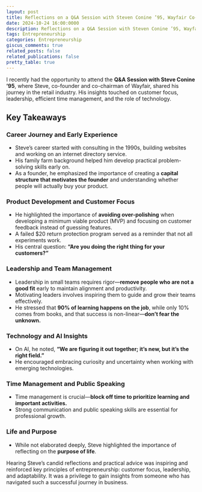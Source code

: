 ```yaml
---
layout: post
title: Reflections on a Q&A Session with Steven Conine ’95, Wayfair Co-founder and Co-chairman
date: 2024-10-24 16:00:0000
description: Reflections on a Q&A Session with Steven Conine ’95, Wayfair Co-founder and Co-chairman
tags: Entrepreneurship
categories: Entrepreneurship
giscus_comments: true
related_posts: false
related_publications: false
pretty_table: true
---
```

I recently had the opportunity to attend the **Q&A Session with Steve Conine ’95**, where Steve, co-founder and co-chairman of Wayfair, shared his journey in the retail industry. His insights touched on customer focus, leadership, efficient time management, and the role of technology.  

## Key Takeaways  

### Career Journey and Early Experience  
- Steve’s career started with consulting in the 1990s, building websites and working on an internet directory service.  
- His family farm background helped him develop practical problem-solving skills early on.  
- As a founder, he emphasized the importance of creating a **capital structure that motivates the founder** and understanding whether people will actually buy your product.  

### Product Development and Customer Focus  
- He highlighted the importance of **avoiding over-polishing** when developing a minimum viable product (MVP) and focusing on customer feedback instead of guessing features.  
- A failed $20 return protection program served as a reminder that not all experiments work.  
- His central question: **“Are you doing the right thing for your customers?”**  

### Leadership and Team Management  
- Leadership in small teams requires rigor—**remove people who are not a good fit** early to maintain alignment and productivity.  
- Motivating leaders involves inspiring them to guide and grow their teams effectively.  
- He stressed that **90% of learning happens on the job**, while only 10% comes from books, and that success is non-linear—**don’t fear the unknown.**  

### Technology and AI Insights  
- On AI, he noted, **“We are figuring it out together; it’s new, but it’s the right field.”**  
- He encouraged embracing curiosity and uncertainty when working with emerging technologies.  

### Time Management and Public Speaking  
- Time management is crucial—**block off time to prioritize learning and important activities.**  
- Strong communication and public speaking skills are essential for professional growth.  

### Life and Purpose  
- While not elaborated deeply, Steve highlighted the importance of reflecting on the **purpose of life**.  

Hearing Steve’s candid reflections and practical advice was inspiring and reinforced key principles of entrepreneurship: customer focus, leadership, and adaptability. It was a privilege to gain insights from someone who has navigated such a successful journey in business.